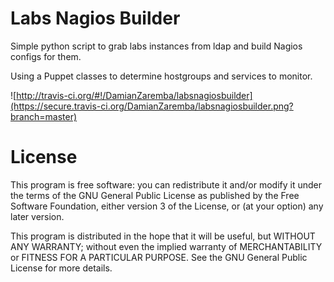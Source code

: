Labs Nagios Builder
===================
Simple python script to grab labs instances from ldap and build Nagios configs
for them.

Using a Puppet classes to determine hostgroups and services to monitor.

![http://travis-ci.org/#!/DamianZaremba/labsnagiosbuilder](https://secure.travis-ci.org/DamianZaremba/labsnagiosbuilder.png?branch=master)

License
=======
This program is free software: you can redistribute it and/or modify
it under the terms of the GNU General Public License as published by
the Free Software Foundation, either version 3 of the License, or
(at your option) any later version.

This program is distributed in the hope that it will be useful,
but WITHOUT ANY WARRANTY; without even the implied warranty of
MERCHANTABILITY or FITNESS FOR A PARTICULAR PURPOSE.  See the
GNU General Public License for more details.

